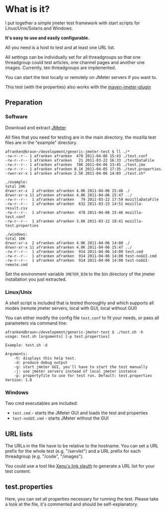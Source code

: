 What is it?
===========

I put together a simple jmeter test framework with start scripts for Linux/Unix/Solaris and Windows.

**It's easy to use and easily configurable.**

All you need is a host to test and at least one URL list.

All settings can be individually set for all threadgroups so that one threadgroup could test articles, one channel pages and another one images.
Currently, ten threadgroups are implemented.

You can start the test locally or remotely on JMeter servers if you want to.

This test (with the properties) also works with the [maven-jmeter-plugin](https://github.com/Ronnie76er/jmeter-maven-plugin)

Preparation
-----------

### Software

Download and extract [JMeter](http://jakarta.apache.org/jmeter/)

All files that you need for testing are in the main directory, the mozilla test files are in the "example" directory.

    afranken@braun~/development/generic-jmeter-test $ ll ./*
    -rw-r--r-- 1 afranken afranken  470 2011-04-06 15:43 ./test.conf
    -rw-r--r-- 1 afranken afranken   21 2011-03-22 16:33 ./testDataFile
    -rw-r--r-- 1 afranken afranken  78K 2011-04-06 13:45 ./test.jmx
    -rw-r--r-- 1 afranken afranken 8.1K 2011-04-05 17:35 ./test.properties
    -rwxr-xr-x 1 afranken afranken 2.5K 2011-04-06 14:03 ./test.sh*

    ./example:
    total 24K
    drwxr-xr-x  2 afranken afranken 4.0K 2011-04-06 15:46 ./
    drwxr-xr-x 11 afranken afranken 4.0K 2011-04-06 15:47 ../
    -rw-r--r--  1 afranken afranken   79 2011-03-22 17:59 mozillaDataFile
    -rw-r--r--  1 afranken afranken  632 2011-03-23 14:51 mozilla-result.csv
    -rw-r--r--  1 afranken afranken  478 2011-04-06 15:46 mozilla-test.conf
    -rw-r--r--  1 afranken afranken 3.6K 2011-03-22 18:41 mozilla-test.properties

    ./windows:
    total 16K
    drwxr-xr-x  2 afranken afranken 4.0K 2011-04-06 14:00 ./
    drwxr-xr-x 11 afranken afranken 4.0K 2011-04-06 15:47 ../
    -rw-r--r--  1 afranken afranken  914 2011-04-06 14:00 test.cmd
    -rw-r--r--  1 afranken afranken  914 2011-04-06 14:00 test-noGUI.cmd
    -rw-r--r--  1 afranken afranken  914 2011-04-06 14:00 test-noGUI-remote.cmd

Set the environment variable `JMETER_BIN` to the bin directory of the jmeter installation you just extracted.

### Linux/Unix

A shell script is included that is tested thoroughly and which supports all modes (remote jmeter servers, local with GUI, local without GUI)

You can either modify the config file `test.conf` to fit your needs, or pass all parameters via command line:

    afranken@braun~/development/generic-jmeter-test $ ./test.sh -h
    usage: test.sh [arguments] [-p test.properties]

    Example: test.sh -d

    Arguments:
        -h: displays this help text.
        -d: produce debug output
        -g: start jmeter GUI, you'll have to start the test manually
        -j: use jmeter servers instead of local jmeter instance
        -p: propertyfile to use for test run. Default: test.properties
    Version: 1.0

### Windows

Two cmd executables are included:
 * `test.cmd` - starts the JMeter GUI and loads the test and properties
 * `test-noGUI.cmd` - starts JMeter without the GUI

URL lists
---------

The URLs in the file have to be relative to the hostname.
You can set a URL prefix for the whole test (e.g. "/servlet") and a URL prefix for each threadgroup (e.g. "/code", "/images").

You could use a tool like [Xenu's link sleuth](http://home.snafu.de/tilman/xenulink.html) to generate a URL list for your test content.

test.properties
---------------

Here, you can set all properties necessary for running the test.
Please take a look at the file, it's commented and should be self-explanatory.
